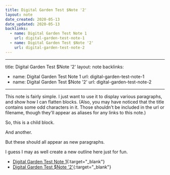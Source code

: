 ```yaml
---
title: Digital Garden Test $Note '2'
layout: note
date_created: 2020-05-13
date_updated: 2020-05-13
backlinks:
  - name: Digital Garden Test Note 1
    url: digital-garden-test-note-1
  - name: Digital Garden Test $Note '2'
    url: digital-garden-test-note-2
---
```


---
title: Digital Garden Test $Note '2'
layout: note
backlinks:
  - name: Digital Garden Test Note 1
    url: digital-garden-test-note-1
  - name: Digital Garden Test $Note '2'
    url: digital-garden-test-note-2
---



This note is fairly simple. I just want to use it to display various paragraphs, and show how I can flatten blocks. (Also, you may have noticed that the title contains some odd characters in it. Those shouldn't be included in the url or filename, though they'll appear as aliases for any links to this note.)

So, this is a child block. 

And another. 

But these should all appear as new paragraphs.

I guess I may as well create a new outline here just for fun.

- [Digital Garden Test Note 1](digital-garden-test-note-1){:target="_blank"}
- [Digital Garden Test $Note '2'](digital-garden-test-note-2){:target="_blank"}


